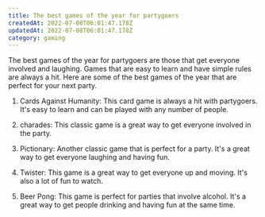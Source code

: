 ```yaml
---
title: The best games of the year for partygoers
createdAt: 2022-07-08T06:01:47.178Z
updatedAt: 2022-07-08T06:01:47.178Z
category: gaming
---
```


The best games of the year for partygoers are those that get everyone involved and laughing. Games that are easy to learn and have simple rules are always a hit. Here are some of the best games of the year that are perfect for your next party.

1. Cards Against Humanity: This card game is always a hit with partygoers. It's easy to learn and can be played with any number of people.

2. charades: This classic game is a great way to get everyone involved in the party.

3. Pictionary: Another classic game that is perfect for a party. It's a great way to get everyone laughing and having fun.

4. Twister: This game is a great way to get everyone up and moving. It's also a lot of fun to watch.

5. Beer Pong: This game is perfect for parties that involve alcohol. It's a great way to get people drinking and having fun at the same time.
